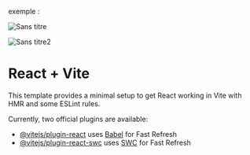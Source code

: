 exemple :

![Sans titre](https://github.com/fk-crafter/sixth-project-react/assets/127132293/fe172d21-9382-47fa-b879-a388e2c2e257)

![Sans titre2](https://github.com/fk-crafter/sixth-project-react/assets/127132293/1dfd4c43-a89e-4bcc-80f2-5af18780293c)


# React + Vite

This template provides a minimal setup to get React working in Vite with HMR and some ESLint rules.

Currently, two official plugins are available:

- [@vitejs/plugin-react](https://github.com/vitejs/vite-plugin-react/blob/main/packages/plugin-react/README.md) uses [Babel](https://babeljs.io/) for Fast Refresh
- [@vitejs/plugin-react-swc](https://github.com/vitejs/vite-plugin-react-swc) uses [SWC](https://swc.rs/) for Fast Refresh
